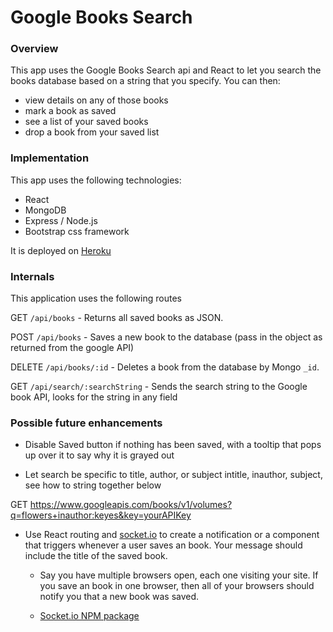 # Google Books Search

### Overview

This app uses the Google Books Search api and React to let you search the books database based on a string that you specify. You can then:

- view details on any of those books
- mark a book as saved
- see a list of your saved books
- drop a book from your saved list

### Implementation

This app uses the following technologies:

- React
- MongoDB
- Express / Node.js
- Bootstrap css framework

It is deployed on [Heroku](https://sjmarsnc-book-react.herokuapp.com/)
 
### Internals 

This application uses the following routes 

GET `/api/books` - Returns all saved books as JSON.

POST `/api/books` - Saves a new book to the database (pass in the object as returned from the google API)

DELETE `/api/books/:id` - Deletes a book from the database by Mongo `_id`.

GET `/api/search/:searchString` - Sends the search string to the Google book API, looks for the string in any field 

### Possible future enhancements 

- Disable Saved button if nothing has been saved, with a tooltip that pops up over it to say why it is grayed out 

- Let search be specific to title, author, or subject 
intitle, inauthor, subject, see how to string together below

GET https://www.googleapis.com/books/v1/volumes?q=flowers+inauthor:keyes&key=yourAPIKey


- Use React routing and [socket.io](http://socket.io) to create a notification or a component that triggers whenever a user saves an book. Your message should include the title of the saved book.

  - Say you have multiple browsers open, each one visiting your site. If you save an book in one browser, then all of your browsers should notify you that a new book was saved.

  - [Socket.io NPM package](https://www.npmjs.com/package/socket.io)

